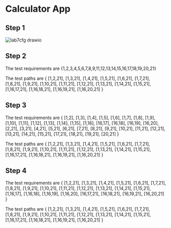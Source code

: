 # Calculator App
## Step 1
![lab7cfg drawio](https://github.com/SOEN345-WINTER2024/cfg-graph-lab-NotTh3ta/assets/116601995/9af6fe78-1b7d-44b8-b535-8d4551a0fdc9)
## Step 2
The test requirements are {1,2,3,4,5,6,7,8,9,11,12,13,14,15,16,17,18,19,20,21}

The test paths are {
  [1,2,21],
  [1,3,21],
  [1,4,21],
  [1,5,21],
  [1,6,21],
  [1,7,21],
  [1,8,21],
  [1,9,21],
  [1,10,21],
  [1,11,21],
  [1,12,21],
  [1,13,21],
  [1,14,21],
  [1,15,21],
  [1,16,17,21],
  [1,16,18,21],
  [1,16,19,21],
  [1,16,20,21]
}
## Step 3
The test requirements are {
  [1,2],
  [1,3],
  [1,4],
  [1,5],
  [1,6],
  [1,7],
  [1,8],
  [1,9],
  [1,10],
  [1,11],
  [1,12],
  [1,13],
  [1,14],
  [1,15],
  [1,16],
  [16,17],
  [16,18],
  [16,19],
  [16,20],
  [2,21],
  [3,21],
  [4,21],
  [5,21],
  [6,21],
  [7,21],
  [8,21],
  [9,21],
  [10,21],
  [11,21],
  [12,21],
  [13,21],
  [14,21],
  [15,21],
  [17,21],
  [18,21],
  [19,21],
  [20,21]
}

The test paths are {
  [1,2,21],
  [1,3,21],
  [1,4,21],
  [1,5,21],
  [1,6,21],
  [1,7,21],
  [1,8,21],
  [1,9,21],
  [1,10,21],
  [1,11,21],
  [1,12,21],
  [1,13,21],
  [1,14,21],
  [1,15,21],
  [1,16,17,21],
  [1,16,18,21],
  [1,16,19,21],
  [1,16,20,21]
}
## Step 4
The test requirements are {
  [1,2,21],
  [1,3,21],
  [1,4,21],
  [1,5,21],
  [1,6,21],
  [1,7,21],
  [1,8,21],
  [1,9,21],
  [1,10,21],
  [1,11,21],
  [1,12,21],
  [1,13,21],
  [1,14,21],
  [1,15,21],
  [1,16,17],
  [1,16,18],
  [1,16,19],
  [1,16,20],
  [16,17,21],
  [16,18,21],
  [16,19,21],
  [16,20,21]
}

The test paths are {
  [1,2,21],
  [1,3,21],
  [1,4,21],
  [1,5,21],
  [1,6,21],
  [1,7,21],
  [1,8,21],
  [1,9,21],
  [1,10,21],
  [1,11,21],
  [1,12,21],
  [1,13,21],
  [1,14,21],
  [1,15,21],
  [1,16,17,21],
  [1,16,18,21],
  [1,16,19,21],
  [1,16,20,21]
}
